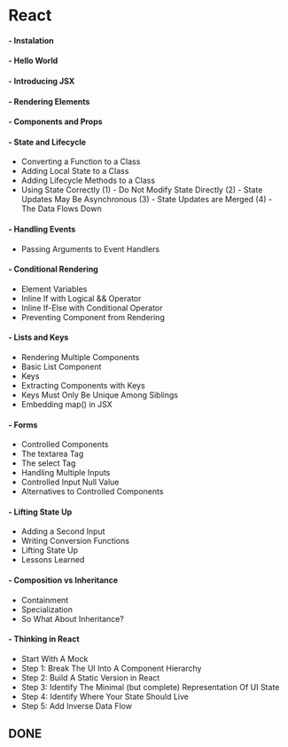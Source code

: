 # React
#### - Instalation
#### - Hello World
#### - Introducing JSX
#### - Rendering Elements
#### - Components and Props
#### - State and Lifecycle
+ Converting a Function to a Class
+ Adding Local State to a Class
+ Adding Lifecycle Methods to a Class
+ Using State Correctly
(1) - Do Not Modify State Directly
(2) - State Updates May Be Asynchronous
(3) - State Updates are Merged
(4) - The Data Flows Down
#### - Handling Events
+ Passing Arguments to Event Handlers
#### - Conditional Rendering
+ Element Variables
+ Inline If with Logical && Operator
+ Inline If-Else with Conditional Operator
+ Preventing Component from Rendering
#### - Lists and Keys
+ Rendering Multiple Components
+ Basic List Component
+ Keys
+ Extracting Components with Keys
+ Keys Must Only Be Unique Among Siblings
+ Embedding map() in JSX
#### - Forms
+ Controlled Components
+ The textarea Tag
+ The select Tag
+ Handling Multiple Inputs
+ Controlled Input Null Value
+ Alternatives to Controlled Components
#### - Lifting State Up
+ Adding a Second Input
+ Writing Conversion Functions
+ Lifting State Up
+ Lessons Learned
#### - Composition vs Inheritance
+ Containment
+ Specialization
+ So What About Inheritance?
#### - Thinking in React
+ Start With A Mock
+ Step 1: Break The UI Into A Component Hierarchy
+ Step 2: Build A Static Version in React
+ Step 3: Identify The Minimal (but complete) Representation Of UI State
+ Step 4: Identify Where Your State Should Live
+ Step 5: Add Inverse Data Flow
## DONE
